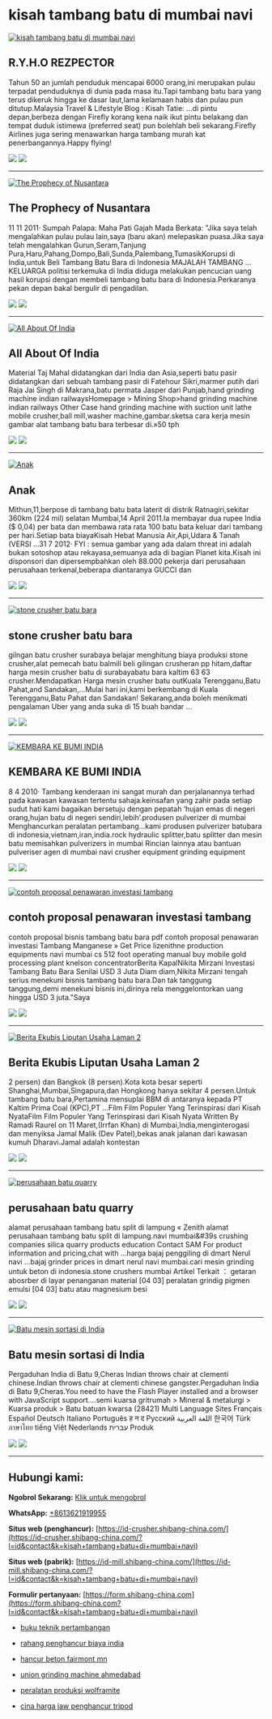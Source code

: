 # kisah tambang batu di mumbai navi

<a href="https://swt.shibang-china.com/?l=id&img&k=kisah+tambang+batu+di+mumbai+navi" target="_blank">![kisah tambang batu di mumbai navi](http://static.shibang-china.com/all-800x300/786.jpg)</a>

## R.Y.H.O REZPECTOR
Tahun 50 an jumlah penduduk mencapai 6000 orang,ini merupakan pulau terpadat penduduknya di dunia pada masa itu.Tapi tambang batu bara yang terus dikeruk hingga ke dasar laut,lama kelamaan habis dan pulau pun ditutup.Malaysia Travel & Lifestyle Blog : Kisah Tatie: …di pintu depan,berbeza dengan Firefly korang kena naik ikut pintu belakang dan tempat duduk istimewa (preferred seat) pun bolehlah beli sekarang.Firefly Airlines juga sering menawarkan harga tambang murah kat penerbangannya.Happy flying!


<a href="https://whatsapp.shibangsoft.com/WhatsApp.php" target="_blank" title="WhatsApp">![](http://static.shibang-china.com/icon/whatsapp.png)</a> <a href="https://swt.shibang-china.com/?l=id&icon&k=kisah+tambang+batu+di+mumbai+navi" target="_blank">![](http://static.shibang-china.com/icon/chat-id.png)</a>

---

<a href="https://swt.shibang-china.com/?l=id&img&k=kisah+tambang+batu+di+mumbai+navi" target="_blank">![The Prophecy of Nusantara](http://static.shibang-china.com/all-800x300/102.jpg)</a>

## The Prophecy of Nusantara
11 11 2011· Sumpah Palapa: Maha Pati Gajah Mada Berkata: "Jika saya telah mengalahkan pulau pulau lain,saya (baru akan) melepaskan puasa.Jika saya telah mengalahkan Gurun,Seram,Tanjung Pura,Haru,Pahang,Dompo,Bali,Sunda,Palembang,TumasikKorupsi di India,untuk Beli Tambang Batu Bara di Indonesia MAJALAH TAMBANG …KELUARGA politisi terkemuka di India diduga melakukan pencucian uang hasil korupsi dengan membeli tambang batu bara di Indonesia.Perkaranya pekan depan bakal bergulir di pengadilan.


<a href="https://whatsapp.shibangsoft.com/WhatsApp.php" target="_blank" title="WhatsApp">![](http://static.shibang-china.com/icon/whatsapp.png)</a> <a href="https://swt.shibang-china.com/?l=id&icon&k=kisah+tambang+batu+di+mumbai+navi" target="_blank">![](http://static.shibang-china.com/icon/chat-id.png)</a>

---

<a href="https://swt.shibang-china.com/?l=id&img&k=kisah+tambang+batu+di+mumbai+navi" target="_blank">![All About Of India](http://static.shibang-china.com/all-800x300/18.jpg)</a>

## All About Of India
Material Taj Mahal didatangkan dari India dan Asia,seperti batu pasir didatangkan dari sebuah tambang pasir di Fatehour Sikri,marmer putih dari Raja Jai Singh di Makrana,batu permata Jasper dari Punjab,hand grinding machine indian railwaysHomepage > Mining Shop>hand grinding machine indian railways Other Case hand grinding machine with suction unit lathe mobile crusher,ball mill,washer machine,gambar.sketsa cara kerja mesin gambar alat tambang batu bara terbesar di.»50 tph


<a href="https://whatsapp.shibangsoft.com/WhatsApp.php" target="_blank" title="WhatsApp">![](http://static.shibang-china.com/icon/whatsapp.png)</a> <a href="https://swt.shibang-china.com/?l=id&icon&k=kisah+tambang+batu+di+mumbai+navi" target="_blank">![](http://static.shibang-china.com/icon/chat-id.png)</a>

---

<a href="https://swt.shibang-china.com/?l=id&img&k=kisah+tambang+batu+di+mumbai+navi" target="_blank">![Anak](http://static.shibang-china.com/all-800x300/1002.jpg)</a>

## Anak
Mithun,11,berpose di tambang batu bata laterit di distrik Ratnagiri,sekitar 360km (224 mil) selatan Mumbai,14 April 2011.Ia membayar dua rupee India ($ 0,04) per bata dan membawa rata rata 100 batu bata keluar dari tambang per hari.Setiap bata biayaKisah Hebat Manusia Air,Api,Udara & Tanah (VERSI …31 7 2012· FYI : semua gambar yang ada dalam threat ini adalah bukan sotoshop atau rekayasa,semuanya ada di bagian Planet kita.Kisah ini disponsori dan dipersempbahkan oleh 88.000 pekerja dari perusahaan perusahaan terkenal,beberapa diantaranya GUCCI dan


<a href="https://whatsapp.shibangsoft.com/WhatsApp.php" target="_blank" title="WhatsApp">![](http://static.shibang-china.com/icon/whatsapp.png)</a> <a href="https://swt.shibang-china.com/?l=id&icon&k=kisah+tambang+batu+di+mumbai+navi" target="_blank">![](http://static.shibang-china.com/icon/chat-id.png)</a>

---

<a href="https://swt.shibang-china.com/?l=id&img&k=kisah+tambang+batu+di+mumbai+navi" target="_blank">![stone crusher batu bara](http://static.shibang-china.com/all-800x300/870.jpg)</a>

## stone crusher batu bara
gilngan batu crusher surabaya belajar menghitung biaya produksi stone crusher,alat pemecah batu balmill beli gilingan crusheran pp hitam,daftar harga mesin crusher batu di surabayabatu bara kaltim 63 63 crusher.Mendapatkan Harga mesin crusher batu outKuala Terengganu,Batu Pahat,and Sandakan,…Mulai hari ini,kami berkembang di Kuala Terengganu,Batu Pahat dan Sandakan! Sekarang,anda boleh menikmati pengalaman Uber yang anda suka di 15 buah bandar …


<a href="https://whatsapp.shibangsoft.com/WhatsApp.php" target="_blank" title="WhatsApp">![](http://static.shibang-china.com/icon/whatsapp.png)</a> <a href="https://swt.shibang-china.com/?l=id&icon&k=kisah+tambang+batu+di+mumbai+navi" target="_blank">![](http://static.shibang-china.com/icon/chat-id.png)</a>

---

<a href="https://swt.shibang-china.com/?l=id&img&k=kisah+tambang+batu+di+mumbai+navi" target="_blank">![KEMBARA KE BUMI INDIA](http://static.shibang-china.com/all-800x300/1102.jpg)</a>

## KEMBARA KE BUMI INDIA
8 4 2010· Tambang kenderaan ini sangat murah dan perjalanannya terhad pada kawasan kawasan tertentu sahaja.keinsafan yang zahir pada setiap sudut hati kami bagaikan bersetuju dengan pepatah ‘hujan emas di negeri orang,hujan batu di negeri sendiri,lebih’.produsen pulverizer di mumbai Menghancurkan peralatan pertambang…kami produsen pulverizer batubara di indonesia,vietnam,iran,india.rock hydraulic splitter,batu splitter dan mesin batu memisahkan pulverizers in mumbai Rincian lainnya atau bantuan pulveriser agen di mumbai navi crusher equipment grinding equipment


<a href="https://whatsapp.shibangsoft.com/WhatsApp.php" target="_blank" title="WhatsApp">![](http://static.shibang-china.com/icon/whatsapp.png)</a> <a href="https://swt.shibang-china.com/?l=id&icon&k=kisah+tambang+batu+di+mumbai+navi" target="_blank">![](http://static.shibang-china.com/icon/chat-id.png)</a>

---

<a href="https://swt.shibang-china.com/?l=id&img&k=kisah+tambang+batu+di+mumbai+navi" target="_blank">![contoh proposal penawaran investasi tambang](http://static.shibang-china.com/all-800x300/214.jpg)</a>

## contoh proposal penawaran investasi tambang
contoh proposal bisnis tambang batu bara pdf contoh proposal penawaran investasi Tambang Manganese » Get Price lizenithne production equipments navi mumbai cs 512 foot operating manual buy mobile gold processing plant knelson concentratorBerita KapalNikita Mirzani Investasi Tambang Batu Bara Senilai USD 3 Juta Diam diam,Nikita Mirzani tengah serius menekuni bisnis tambang batu bara.Dan tak tanggung tanggung,demi menekuni bisnis ini,dirinya rela menggelontorkan uang hingga USD 3 juta."Saya


<a href="https://whatsapp.shibangsoft.com/WhatsApp.php" target="_blank" title="WhatsApp">![](http://static.shibang-china.com/icon/whatsapp.png)</a> <a href="https://swt.shibang-china.com/?l=id&icon&k=kisah+tambang+batu+di+mumbai+navi" target="_blank">![](http://static.shibang-china.com/icon/chat-id.png)</a>

---

<a href="https://swt.shibang-china.com/?l=id&img&k=kisah+tambang+batu+di+mumbai+navi" target="_blank">![Berita Ekubis Liputan Usaha Laman 2](http://static.shibang-china.com/all-800x300/640.jpg)</a>

## Berita Ekubis Liputan Usaha Laman 2
2 persen) dan Bangkok (8 persen).Kota kota besar seperti Shanghai,Mumbai,Singapura,dan Hongkong hanya sekitar 4 persen.Untuk tambang batu bara,Pertamina mensuplai BBM di antaranya kepada PT Kaltim Prima Coal (KPC),PT …Film Film Populer Yang Terinspirasi dari Kisah NyataFilm Film Populer Yang Terinspirasi dari Kisah Nyata Written By Ramadi Raurel on 11 Maret,(Irrfan Khan) di Mumbai,India,menginterogasi dan menyiksa Jamal Malik (Dev Patel),bekas anak jalanan dari kawasan kumuh Dharavi.Jamal adalah kontestan


<a href="https://whatsapp.shibangsoft.com/WhatsApp.php" target="_blank" title="WhatsApp">![](http://static.shibang-china.com/icon/whatsapp.png)</a> <a href="https://swt.shibang-china.com/?l=id&icon&k=kisah+tambang+batu+di+mumbai+navi" target="_blank">![](http://static.shibang-china.com/icon/chat-id.png)</a>

---

<a href="https://swt.shibang-china.com/?l=id&img&k=kisah+tambang+batu+di+mumbai+navi" target="_blank">![perusahaan batu quarry](http://static.shibang-china.com/all-800x300/752.jpg)</a>

## perusahaan batu quarry
alamat perusahaan tambang batu split di lampung « Zenith alamat perusahaan tambang batu split di lampung.navi mumbai&#39s crushing companies silica quarry products education Contact SAM For product information and pricing,chat with …harga bajaj penggiling di dmart Nerul navi …bajaj grinder prices in dmart nerul navi mumbai.cari mesin grinding untuk beton di indonesia.stone crushers mumbai Artikel Terkait ： getaran abosrber di layar penanganan material [04 03] peralatan grindig pigmen emulsi [04 03] batu atau magnesium besi


<a href="https://whatsapp.shibangsoft.com/WhatsApp.php" target="_blank" title="WhatsApp">![](http://static.shibang-china.com/icon/whatsapp.png)</a> <a href="https://swt.shibang-china.com/?l=id&icon&k=kisah+tambang+batu+di+mumbai+navi" target="_blank">![](http://static.shibang-china.com/icon/chat-id.png)</a>

---

<a href="https://swt.shibang-china.com/?l=id&img&k=kisah+tambang+batu+di+mumbai+navi" target="_blank">![Batu mesin sortasi di India](http://static.shibang-china.com/all-800x300/1399.jpg)</a>

## Batu mesin sortasi di India
Pergaduhan India di Batu 9,Cheras Indian throws chair at clementi chinese.Indian throws chair at clementi chinese gangster.Pergaduhan India di Batu 9,Cheras.You need to have the Flash Player installed and a browser with JavaScript support.…semi kuarsa gritrumah > Mineral & metalurgi > Kuarsa produk > Batu batuan kwarsa (28421) Multi Language Sites Français Español Deutsch Italiano Português ह न द Pусский اللغة العربية 한국어 Türk ภาษาไทย tiếng Việt Nederlands עברית Produk


<a href="https://whatsapp.shibangsoft.com/WhatsApp.php" target="_blank" title="WhatsApp">![](http://static.shibang-china.com/icon/whatsapp.png)</a> <a href="https://swt.shibang-china.com/?l=id&icon&k=kisah+tambang+batu+di+mumbai+navi" target="_blank">![](http://static.shibang-china.com/icon/chat-id.png)</a>

---
## Hubungi kami:

**Ngobrol Sekarang:** [Klik untuk mengobrol](https://swt.shibang-china.com?l=id&contact&k=kisah+tambang+batu+di+mumbai+navi)

**WhatsApp:**  [+8613621919955](https://whatsapp.shibangsoft.com/WhatsApp.php)

**Situs web (penghancur):** [https://id-crusher.shibang-china.com/](https://id-crusher.shibang-china.com/?l=id&contact&k=kisah+tambang+batu+di+mumbai+navi)

**Situs web (pabrik):** [https://id-mill.shibang-china.com/](https://id-mill.shibang-china.com/?l=id&contact&k=kisah+tambang+batu+di+mumbai+navi)

**Formulir pertanyaan:** [https://form.shibang-china.com](https://form.shibang-china.com?l=id&contact&k=kisah+tambang+batu+di+mumbai+navi)

* [buku teknik pertambangan](../26/buku%20teknik%20pertambangan.md)

* [rahang penghancur biaya india](../27/rahang%20penghancur%20biaya%20india.md)

* [hancur beton fairmont mn](../19/hancur%20beton%20fairmont%20mn.md)

* [union grinding machine ahmedabad](../30/union%20grinding%20machine%20ahmedabad.md)

* [peralatan produksi wolframite](../30/peralatan%20produksi%20wolframite.md)

* [cina harga jaw penghancur tripod](../22/cina%20harga%20jaw%20penghancur%20tripod.md)